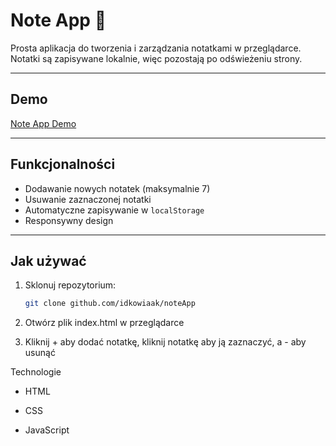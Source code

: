 # Note App 📝

Prosta aplikacja do tworzenia i zarządzania notatkami w przeglądarce. Notatki są zapisywane lokalnie, więc pozostają po odświeżeniu strony.

---

## Demo
[Note App Demo](https://note-app-project-1.netlify.app/)  

---

## Funkcjonalności
- Dodawanie nowych notatek (maksymalnie 7)
- Usuwanie zaznaczonej notatki
- Automatyczne zapisywanie w `localStorage`
- Responsywny design

---

## Jak używać
1. Sklonuj repozytorium:
   ```bash
   git clone github.com/idkowiaak/noteApp
   ```
2. Otwórz plik index.html w przeglądarce

3. Kliknij + aby dodać notatkę, kliknij notatkę aby ją zaznaczyć, a - aby usunąć

Technologie

- HTML

- CSS

- JavaScript
